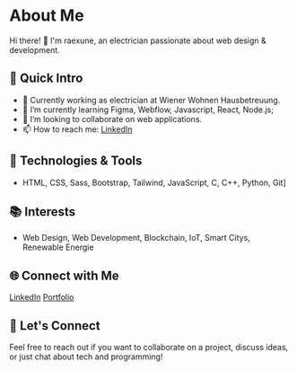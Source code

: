 # About Me

Hi there! 👋 I'm raexune, an electrician passionate about web design & development.

## 🚀 Quick Intro

- 💼 Currently working as electrician at Wiener Wohnen Hausbetreuung.
- 🌱 I’m currently learning Figma, Webflow, Javascript, React, Node.js;
- 👯 I’m looking to collaborate on web applications.
- 📫 How to reach me: [LinkedIn](linkedin.com/in/ramona-fuchs)

## 🔧 Technologies & Tools

- HTML, CSS, Sass, Bootstrap, Tailwind, JavaScript, C, C++, Python, Git]

## 📚 Interests

- Web Design, Web Development, Blockchain, IoT, Smart Citys, Renewable Energie

## 🌐 Connect with Me
                    
  [LinkedIn](linkedin.com/in/ramona-fuchs)
  [Portfolio](https://portfolio-a64586.webflow.io/)
    

## 🤝 Let's Connect

Feel free to reach out if you want to collaborate on a project, discuss ideas, or just chat about tech and programming!

